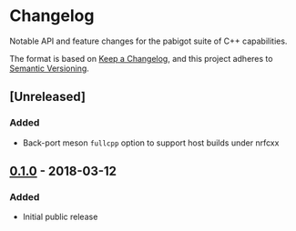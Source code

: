 # Changelog

Notable API and feature changes for the pabigot suite of C++ capabilities.

The format is based on [Keep a Changelog](https://keepachangelog.com/en/1.0.0/),
and this project adheres to [Semantic Versioning](https://semver.org/spec/v2.0.0.html).

## [Unreleased]

### Added
- Back-port meson `fullcpp` option to support host builds under nrfcxx

## [0.1.0] - 2018-03-12

### Added
- Initial public release

[0.1.0]: https://github.com/pabigot/pabigot-cxx/releases/tag/v0.1.0

<!---
# Local Variables:
# mode:markdown
# End:
-->
